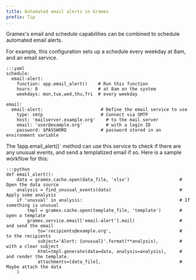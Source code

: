 ```yaml
---
title: Automated email alerts in Gramex
prefix: Tip
...
```


Gramex's email and schedule capabilities can be combined to schedule automated email alerts.

For example, this configuration sets up a schedule every weekday at 8am, and an email
service.

    :::yaml
    schedule:
      email-alert:
        function: app.email_alert()    # Run this function
        hours: 8                       # at 8am on the system
        weekdays: mon,tue,wed,thu,fri  # every weekday

    email:
      email-alert:                      # Define the email service to use
        type: smtp                      # Connect via SMTP
        host: 'mailserver.example.org'    # to the mail server
        email: 'user@example.org'         # with a login ID
        password: $PASSWORD             # password stored in an environment variable

The 1app.email_alert()` method can use this service to check if there are any
unusual events, and send a templatized email if so. Here is a sample workflow for
this:

    :::python
    def email_alert():
        data = gramex.cache.open(data_file, 'xlsx')                   # Open the data source
        analysis = find_unusual_events(data)                          # Apply some analysis
        if 'unusual' in analysis:                                     # If something is unusual
            tmpl = gramex.cache.open(template_file, 'template')       #   open a template
            gramex.service.email['email-alert'].mail(                 #   and send the email
                to='recipients@example.org',                          #   to the recipients
                subject='Alert: {unusual}'.format(**analysis),        #   with a clear subject
                html=tmpl.generate(data=data, analysis=analysis),     #   and render the template.
                attachments=[data_file],                              #   Maybe attach the data
        )
